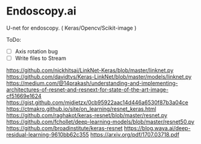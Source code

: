 # Endoscopy.ai
U-net for endoscopy. ( Keras/Opencv/Scikit-image )

ToDo:
- [ ] Axis rotation bug
- [ ] Write files to Stream

https://github.com/nickhitsai/LinkNet-Keras/blob/master/linknet.py
https://github.com/davidtvs/Keras-LinkNet/blob/master/models/linknet.py
https://medium.com/@14prakash/understanding-and-implementing-architectures-of-resnet-and-resnext-for-state-of-the-art-image-cf51669e1624
https://gist.github.com/mjdietzx/0cb95922aac14d446a6530f87b3a04ce
https://ctmakro.github.io/site/on_learning/resnet_keras.html
https://github.com/raghakot/keras-resnet/blob/master/resnet.py
https://github.com/fchollet/deep-learning-models/blob/master/resnet50.py
https://github.com/broadinstitute/keras-resnet
https://blog.waya.ai/deep-residual-learning-9610bb62c355
https://arxiv.org/pdf/1707.03718.pdf
